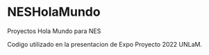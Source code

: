 # NESHolaMundo
Proyectos Hola Mundo para NES

Codigo utilizado en la presentacion de Expo Proyecto 2022 UNLaM.

